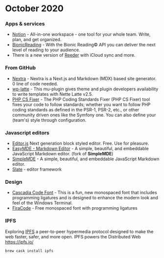 # October 2020

### Apps & services

* [Notion](https://www.notion.so/) - All-in-one workspace - one tool for your whole team. Write, plan, and get organized.
* [BionicReading](https://bionic-reading.com/en/) - With the Bionic Reading© API you can deliver the next level of reading to your audience.
* There is a new version of [Reeder](https://reederapp.com/) with iCloud sync and more.

### From GitHub

* [Nextra](https://github.com/shuding/nextra) - Nextra is a Next.js and Markdown (MDX) based site generator. 0 line of code needed.
* [wp-latte](https://github.com/mejta/wp-latte) - This mu-plugin gives theme and plugin developers availability to write templates with Nette Latte v2.5.
* [PHP CS Fixer](https://github.com/FriendsOfPHP/PHP-CS-Fixer) -  The PHP Coding Standards Fixer (PHP CS Fixer) tool fixes your code to follow standards; whether you want to follow PHP coding standards as defined in the PSR-1, PSR-2, etc., or other community driven ones like the Symfony one. You can also define your (team's) style through configuration.

### Javascript editors

* [Editor.js](https://editorjs.io/) Next generation block styled editor. Free. Use for pleasure.
* [EasyMDE - Markdown Editor](https://github.com/Ionaru/easy-markdown-editor) - A simple, beautiful, and embeddable JavaScript Markdown editor. (fork of **SimpleMDE**)
* [SimpleMDE](https://github.com/sparksuite/simplemde-markdown-editor) - A simple, beautiful, and embeddable JavaScript Markdown editor.
* [Slate](https://docs.slatejs.org/) - editor framework

### Design 

* [Cascadia Code Font](https://github.com/microsoft/cascadia-code) - This is a fun, new monospaced font that includes programming ligatures and is designed to enhance the modern look and feel of the Windows Terminal.
* [FiraCode](https://github.com/tonsky/FiraCode) - Free monospaced font with programming ligatures

### IPFS

Exploring [IPFS](https://ipfs.io/) a peer-to-peer hypermedia protocol designed to make the web faster, safer, and more open.
IPFS powers the Distributed Web https://ipfs.io/

```shell
brew cask install ipfs
```